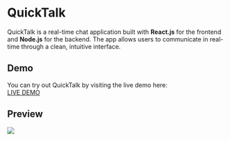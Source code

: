 # QuickTalk

QuickTalk is a real-time chat application built with **React.js** for the frontend and **Node.js** for the backend. The app allows users to communicate in real-time through a clean, intuitive interface.

## Demo

You can try out QuickTalk by visiting the live demo here:  
[LIVE DEMO](https://quick-talk-git-main-ayushdewangan21s-projects.vercel.app/)

## Preview 

![](https://github.com/user-attachments/assets/fb94fe7b-403f-4a19-8a28-0569a1b4de28)
